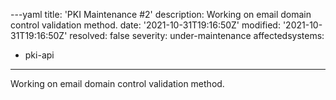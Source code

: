 ---yaml
title: 'PKI Maintenance #2'
description: Working on email domain control validation method.
date: '2021-10-31T19:16:50Z'
modified: '2021-10-31T19:16:50Z'
resolved: false
severity: under-maintenance
affectedsystems:
  - pki-api
---
Working on email domain control validation method.

